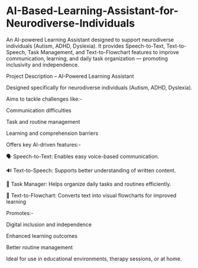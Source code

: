 # AI-Based-Learning-Assistant-for-Neurodiverse-Individuals
An AI-powered Learning Assistant designed to support neurodiverse individuals (Autism, ADHD, Dyslexia). It provides Speech-to-Text, Text-to-Speech, Task Management, and Text-to-Flowchart features to improve communication, learning, and daily task organization — promoting inclusivity and independence.

Project Description – AI-Powered Learning Assistant​

Designed specifically for neurodiverse individuals (Autism, ADHD, Dyslexia).​

Aims to tackle challenges like:​-

Communication difficulties​

Task and routine management​

Learning and comprehension barriers​

Offers key AI-driven features:-​

🗣️ Speech-to-Text: Enables easy voice-based communication.​

🔊 Text-to-Speech: Supports better understanding of written content.​

📅 Task Manager: Helps organize daily tasks and routines efficiently.​

🧠 Text-to-Flowchart: Converts text into visual flowcharts for improved learning​

Promotes:​-

Digital inclusion and independence​

Enhanced learning outcomes​

Better routine management​

Ideal for use in educational environments, therapy sessions, or at home.​
